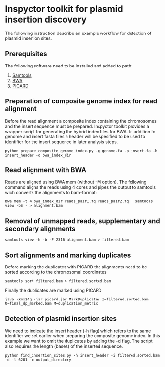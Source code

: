 # Inspyctor toolkit for plasmid insertion discovery
The following instruction describe an example workflow for detection of plasmid insertion sites. 

## Prerequisites
The following software need to be installed and added to path:
1. [Samtools](https://github.com/samtools/samtools)    
2. [BWA](http://bio-bwa.sourceforge.net/)
3. [PICARD](https://broadinstitute.github.io/picard/)

## Preparation of composite genome index for read alignment 
Before the read alignment a composite index containing the chromosomes and the insert sequence must be prepared. Inspyctor toolkit provides a wrapper script for generating the hybrid index files for BWA. In addition to genome and insert fasta files a header will be spesified to be used to identifier for the insert sequence in later analysis steps. 
```
python prepare_composite_genome_index.py -g genome.fa -p insert.fa -h insert_header -o bwa_index_dir
```
## Read alignment with BWA
Reads are aligned using BWA mem (without -M option). The following command aligns the reads using 4 cores and pipes the output to samtools wich converts the alignments to bam-format:
```
bwa mem -t 4 bwa_index_dir reads_pair1.fq reads_pair2.fq | samtools view -bS - > alignment.bam
```
## Removal of unmapped reads, supplementary and secondary alignments 
```
samtools view -h -b -F 2316 alignment.bam > filtered.bam
```
## Sort alignments and marking duplicates 
Before marking the duplicates with PICARD the alignments need to be sorted according to the chromosomal coordinates
```
samtools sort filtered.bam > filtered.sorted.bam
```
Finally the duplicates are marked using PICARD
```
java -Xmx24g -jar picard.jar MarkDuplicates I=filtered.sorted.bam O=final_dp_marked.bam M=duplication_metrix
```
## Detection of plasmid insertion sites  
We need to indicate the insert header (-h flag) which refers to the same identifier we set earlier when preparing the composite genome index. In this example we want to omit the duplicates by adding the -d flag. The script also requires the length (bases) of the inserted sequence.
```
python find_insertion_sites.py -h insert_header -i filtered.sorted.bam -d -l 6201 -o output_directory
```

